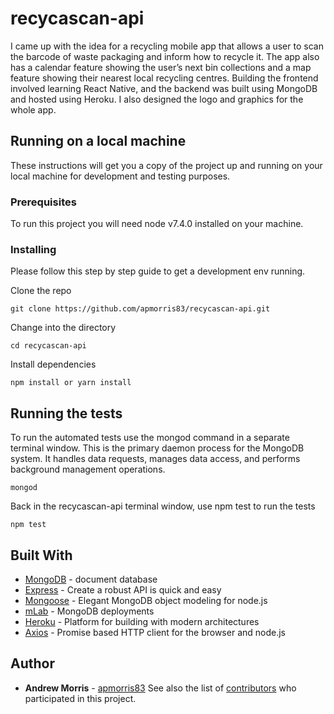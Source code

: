 # recycascan-api
I came up with the idea for a recycling mobile app that allows a user to scan the barcode of waste packaging and inform how to recycle it. The app also has a calendar feature showing the user’s next bin collections and a map feature showing their nearest local recycling centres. Building the frontend involved learning React Native, and the backend was built using MongoDB and hosted using Heroku. I also designed the logo and graphics for the whole app.
## Running on a local machine
These instructions will get you a copy of the project up and running on your local machine for development and testing purposes.
### Prerequisites
To run this project you will need node v7.4.0 installed on your machine.
### Installing
Please follow this step by step guide to get a development env running.

Clone the repo
```
git clone https://github.com/apmorris83/recycascan-api.git
```
Change into the directory
```
cd recycascan-api
```
Install dependencies
```
npm install or yarn install
```
## Running the tests
To run the automated tests use the mongod command in a separate terminal window. This is the primary daemon process for the MongoDB system. It handles data requests, manages data access, and performs background management operations.
```
mongod
```
Back in the recycascan-api terminal window, use npm test to run the tests
```
npm test
```
## Built With
* [MongoDB](https://www.mongodb.com/) - document database
* [Express](https://expressjs.com/) - Create a robust API is quick and easy
* [Mongoose](http://mongoosejs.com/) - Elegant MongoDB object modeling for node.js
* [mLab](https://mlab.com/home) - MongoDB deployments
* [Heroku](https://www.heroku.com/) - Platform for building with modern architectures
* [Axios](https://www.npmjs.com/package/axios) - Promise based HTTP client for the browser and node.js

## Author
* **Andrew Morris** - [apmorris83](https://github.com/apmorris83)
See also the list of [contributors](https://github.com/apmorris83/recycascan-api/graphs/contributors) who participated in this project.

